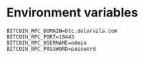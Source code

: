 # Environment variables

```env
BITCOIN_RPC_DOMAIN=btc.dolarvzla.com
BITCOIN_RPC_PORT=18443
BITCOIN_RPC_USERNAME=admin
BITCOIN_RPC_PASSWORD=password
```
